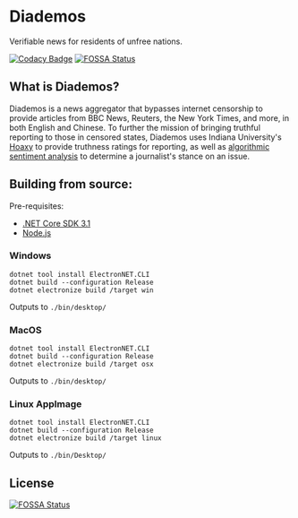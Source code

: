 # Diademos
Verifiable news for residents of unfree nations.

[![Codacy Badge](https://api.codacy.com/project/badge/Grade/42681fecfd834868a87e472e7a481213)](https://www.codacy.com/gh/MadeByEmil/Diademos?utm_source=github.com&amp;utm_medium=referral&amp;utm_content=MadeByEmil/Diademos&amp;utm_campaign=Badge_Grade)
[![FOSSA Status](https://app.fossa.com/api/projects/git%2Bgithub.com%2FMadeByEmil%2FDiademos.svg?type=small)](https://app.fossa.com/projects/git%2Bgithub.com%2FMadeByEmil%2FDiademos?ref=badge_small)

## What is Diademos?
Diademos is a news aggregator that bypasses internet censorship to provide articles from BBC News, Reuters, the New York Times, and more, in both English and Chinese. To further the mission of bringing truthful reporting to those in censored states, Diademos uses Indiana University's [Hoaxy](https://hoaxy.iuni.iu.edu/) to provide truthness ratings for reporting, as well as [algorithmic sentiment analysis](https://github.com/thisandagain/sentiment) to determine a journalist's stance on an issue.

## Building from source:
Pre-requisites:
- [.NET Core SDK 3.1](https://dotnet.microsoft.com/download/dotnet-core/3.1)
- [Node.js](https://nodejs.org/en/download/)

### Windows
```
dotnet tool install ElectronNET.CLI
dotnet build --configuration Release
dotnet electronize build /target win
```
Outputs to ```./bin/desktop/```

### MacOS
```
dotnet tool install ElectronNET.CLI
dotnet build --configuration Release
dotnet electronize build /target osx
```
Outputs to ```./bin/desktop/```

### Linux AppImage
```
dotnet tool install ElectronNET.CLI
dotnet build --configuration Release
dotnet electronize build /target linux
```
Outputs to ```./bin/Desktop/```


## License
[![FOSSA Status](https://app.fossa.io/api/projects/git%2Bgithub.com%2FMadeByEmil%2FDiademos.svg?type=large)](https://app.fossa.io/projects/git%2Bgithub.com%2FMadeByEmil%2FDiademos?ref=badge_large)